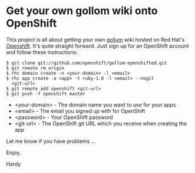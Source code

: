 # Get your own gollom wiki onto OpenShift

This project is all about getting your own [gollum](https://github.com/github/gollum) wiki hosted on
Red Hat's [Openshift](https://openshift.redhat.com/app/). It's quite straight forward. Just sign up
for an OpenShift account and follow these instructions:

    $ git clone git://github.com/openshift/gollum-openshifted.git
    $ git remote rm origin
    $ rhc domain create -n <your-domain> -l <email>
    $ rhc app create -a <app> -t ruby-1.8 -l <email> --nogit
      <git-url>
    $ git remote add openshift <git-url>  
    $ git push -f openshift master
    
* \<your-domain\> - The domain name you want to use for your apps
* \<email\>       - The email you signed up with for OpenShift  
* \<password\>    - Your OpenShift password
* \<git-url\>     - The OpenShift git URL which you receive when creating the app	

Let me know if you have problems ...

Enjoy,

Hardy

